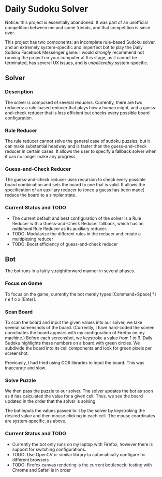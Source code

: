# Daily Sudoku Solver
Notice: this project is essentially abandoned.
It was part of an unofficial competition between me and some friends, and that competition is since over.

This project has two components: an incomplete rule-based Sudoku solver, and an extremely system-specific and imperfect bot to play the Daily Sudoku Facebook Messenger game.
I would *strongly* recommend not running the project on your computer at this stage, as it cannot be terminated, has several UX issues, and is *unbelievably* system-specific.

## Solver
### Description
The solver is composed of several reducers.
Currently, there are two reducers: a rule-based reducer that plays how a human might, and a guess-and-check reducer that is less efficient but checks every possible board configuration.
### Rule Reducer
The rule reducer cannot solve the general case of sudoku puzzles, but it can make substantial headway and is faster than the guess-and-check reducer in certain cases. It allows the user to specify a fallback solver when it can no longer make any progress.
### Guess-and-Check Reducer
The guess-and-check reducer uses recursion to check every possible board combination and sets the board to one that is valid. It allows the specification of an auxiliary reducer to (once a guess has been made) reduce the board to a simpler state.
### Current Status and TODO
- The current default and best configuration of the solver is a Rule Reducer with a Guess-and-Check Reducer fallback, which has an *additional* Rule Reducer as its auxiliary reducer.
- TODO: Modularize the different rules in the reducer  and create a multiplexing reducer
- TODO: Boost efficiency of guess-and-check reducer

## Bot
The bot runs in a fairly straightforward manner in several phases.

### Focus on Game
To focus on the game, currently the bot merely types [Command+Space] f i r e f o x [Enter].

### Scan Board
To scan the board and input the given values into our solver, we take several screenshots of the board.
(Currently, I have hard-coded the screen coordinates the board appears with my configuration of Firefox on my machine.)
Before each screenshot, we keystroke a value from 1 to 9.
Daily Sudoku highlights these numbers on a board with green circles.
We subdivide the board into its cell components and look for green pixels per screenshot.

Previously, I had tried using OCR libraries to input the board.
This was inaccurate and slow.

### Solve Puzzle
We then pass the puzzle to our solver.
The solver updates the bot as soon as it has calculated the value for a given cell.
Thus, we see the board updated in the order that the solver is solving.

The bot inputs the values passed to it by the solver by keystroking the desired value and then mouse clicking in each cell.
The mouse coordinates are system-specific, as above.

### Current Status and TODO
- Currently the bot only runs on my laptop with Firefox, however there is support for switching configurations.
- TODO: Use OpenCV or similar library to automatically configure for different browsers
- TODO: Firefox canvas rendering is the current bottleneck; testing with Chrome and Safari is in order
